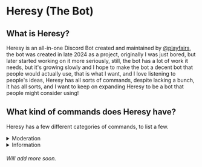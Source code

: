 # Heresy (The Bot)

## What is Heresy?

Heresy is an all-in-one Discord Bot created and maintained by [@playfairs](https://discord.com/users/785042666475225109), the bot was created in late 2024 as a project, originally I was just bored, but later started working on it more seriously, still, the bot has a lot of work it needs, but it's growing slowly and I hope to make the bot a decent bot that people would actually use, that is what I want, and I love listening to people's ideas, Heresy has all sorts of commands, despite lacking a bunch, it has all sorts, and I want to keep on expanding Heresy to be a bot that people might consider using!

## What kind of commands does Heresy have?

Heresy has a few different categories of commands, to list a few.

<details>
  <summary>Moderation</summary>
  
  - Automod (Which does need work).
  - Autorole
  - Ban
  - Channel Management (Lock, Hide, Unlock, Unhide for example)
  - Filters
  - Jail
  - Kick
  - Message Purging (And Sniping, also edit and reaction sniping)
  - Nick (And Forcenick)
  - Nuke (Nukes a channel)
  - Role Management
  - Staffstrip
  - Timeout
  - Warn

</details>

<details>
  <summary>Information</summary>
  
- Avatar (And Server Avatar)
- Banner
- Bots
- Permissions
- Role Info
- RTT
- Server Banner, Icon, and Splash (Invite Banner)
- Server Info
- User Info (UI, Who, or Whoami)
- Whois (This is NOT the same as UI, this is to see who someone is by their User ID if they aren't in a server with the bot)

</details>

###### Will add more soon.
